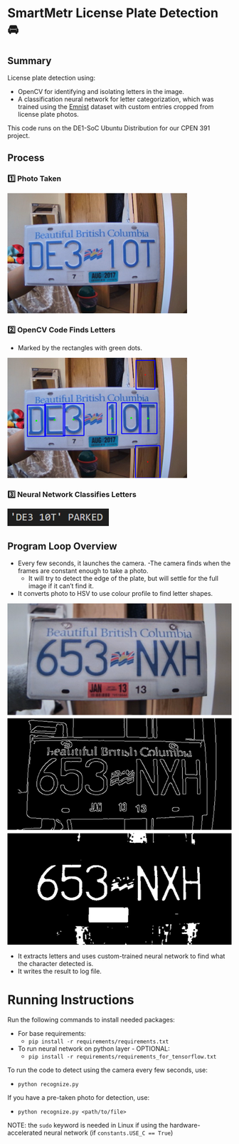 # SmartMetr License Plate Detection 🚘
## Summary
License plate detection using:
- OpenCV for identifying and isolating letters in the image.
- A classification neural network for letter categorization, which was trained using the [Emnist](https://www.nist.gov/itl/products-and-services/emnist-dataset) dataset with custom entries cropped from license plate photos. 

This code runs on the DE1-SoC Ubuntu Distribution for our CPEN 391 project.

## Process
### 1️⃣ Photo Taken
![Plate Photo Raw](img/plate-before.png)

### 2️⃣ OpenCV Code Finds Letters
- Marked by the rectangles with green dots.

![Plate Photo Marked](img/plate-after.png)

### 3️⃣ Neural Network Classifies Letters
![Plate Result](img/plate-result.png)

## Program Loop Overview
- Every few seconds, it launches the camera.
  -The camera finds when the frames are constant enough to take a photo.
  - It will try to detect the edge of the plate, but will settle for the full image if it can’t find it.
- It converts photo to HSV to use colour profile to find letter shapes.

![Colour Manipulation on Plate Photo](img/plate-img-manip.png)

- It extracts letters and uses custom-trained neural network to find what the character detected is.
- It writes the result to log file.

# Running Instructions
Run the following commands to install needed packages:
- For base requirements:
    - `pip install -r requirements/requirements.txt`
- To run neural network on python layer - OPTIONAL:
    - `pip install -r requirements/requirements_for_tensorflow.txt` 

To run the code to detect using the camera every few seconds, use:
- `python recognize.py`

If you have a pre-taken photo for detection, use:
- `python recognize.py <path/to/file>`

NOTE: the `sudo` keyword is needed in Linux if using the hardware-accelerated neural network (if `constants.USE_C == True`)

